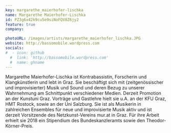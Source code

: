 ```yaml
---
key: margarethe_maierhofer-lischka
name: Margarethe Maierhofer-Lischka
id: PZ3g6x42k9cu5e9siNoFQV8Z6jy2
feature: true
company: 

photoURL: /images/artists/margarethe_maierhofer_lischka.JPG
website: http://bassomobile.wordpress.com
socials:
#  - icon: github
  #  link: 'http://bassomobile.wordpress.com'
  #  name: ghname
---
```

Margarethe Maierhofer-Lischka ist Kontrabassistin, Forscherin und
Klangkünstlerin und lebt in Graz. Sie beschäftigt sich mit
(zeitgenössischer und improvisierter) Musik und Sound und deren Bezug zu
unserer Wahrnehmung am Schnittpunkt verschiedener Medien. Derzeit
Promotion an der Kunstuni Graz. Vorträge und Gastlehre hielt sie u.A. an
der KFU Graz, HMT Rostock, sowie an der Uni Salzburg. Sie ist als
Musikerin in zahlreichen Ensembles für neue und improvisierte Musik
aktiv und ist derzeit Vorsitzende des Netzkunst-Vereins mur.at in Graz.
Für ihre Arbeit erhielt sie 2018 ein Stipendium des Bundeskanzleramts
sowie den Theodor-Körner-Preis.
